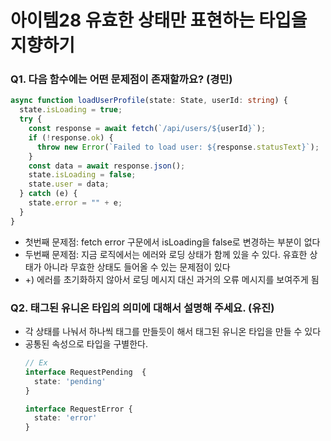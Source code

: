 # 아이템28 유효한 상태만 표현하는 타입을 지향하기

### Q1. 다음 함수에는 어떤 문제점이 존재할까요? (경민)

```ts
async function loadUserProfile(state: State, userId: string) {
  state.isLoading = true;
  try {
    const response = await fetch(`/api/users/${userId}`);
    if (!response.ok) {
      throw new Error(`Failed to load user: ${response.statusText}`);
    }
    const data = await response.json();
    state.isLoading = false;
    state.user = data;
  } catch (e) {
    state.error = "" + e;
  }
}
```
- 첫번째 문제점: fetch error 구문에서 isLoading을 false로 변경하는 부분이 없다
- 두번째 문제점: 지금 로직에서는 에러와 로딩 상태가 함께 있을 수 있다. 유효한 상태가 아니라 무효한 상태도 들어올 수 있는 문제점이 있다
- +) 에러를 초기화하지 않아서 로딩 메시지 대신 과거의 오류 메시지를 보여주게 됨

### Q2. 태그된 유니온 타입의 의미에 대해서 설명해 주세요. (유진)
- 각 상태를 나눠서 하나씩 태그를 만들듯이 해서 태그된 유니온 타입을 만들 수 있다
- 공통된 속성으로 타입을 구별한다.
  ```ts
  // Ex
  interface RequestPending  {
    state: 'pending'
  }

  interface RequestError {
    state: 'error'
  }
  ```

